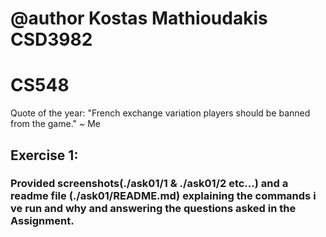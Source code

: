 # @author Kostas Mathioudakis CSD3982 #
# CS548 #
Quote of the year: "French exchange variation players should be banned from the game." ~ Me

## Exercise 1: ##      
### Provided screenshots(./ask01/1 & ./ask01/2 etc...) and a readme file (./ask01/README.md) explaining the commands i ve run and why and answering the questions asked in the Assignment. ###
